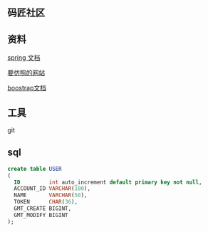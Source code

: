 ## 码匠社区

## 资料
[spring 文档](https://spring.io/guides)

[要仿照的网站](https://elasticsearch.cn/)

[boostrap文档](https://v3.bootcss.com/components)

## 工具
git

## sql
```sql
create table USER
(
  ID         int auto_increment default primary key not null,
  ACCOUNT_ID VARCHAR(100),
  NAME       VARCHAR(50),
  TOKEN      CHAR(36),
  GMT_CREATE BIGINT,
  GMT_MODIFY BIGINT
);
```